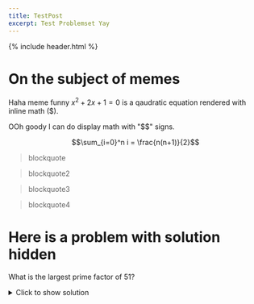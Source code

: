 ```yaml
---
title: TestPost
excerpt: Test Problemset Yay
---
```

{% include header.html %}

# On the subject of memes
Haha meme funny $x^2+2x+1=0$ is a qaudratic equation rendered with inline math ($). 

OOh goody I can do display math with "$$" signs.

$$\sum_{i=0}^n i = \frac{n(n+1)}{2}$$

>blockquote

> blockquote2

 > blockquote3

  >blockquote4
  

# Here is a problem with solution hidden

What is the largest prime factor of 51?
<details>
  <summary>Click to show solution</summary>
  
  > Answer: 17   
  
  
  Let's use trial and error to see which numbers are factors of 51   
  
  It's odd so we only need to try odd numbers:   
     * 1 is a factor: $51 = 1 \times 51$   
     * 3 is a factor: $51 = 3 \times 17$   
     * 5 is not a factor   
     * 7 is not a factor   
     * 9 is not a factor   
     
  And $9^2$ is already larger than 51, so we don't need to try any more.   
  The largest prime factor we found was 17.
  
</details>
